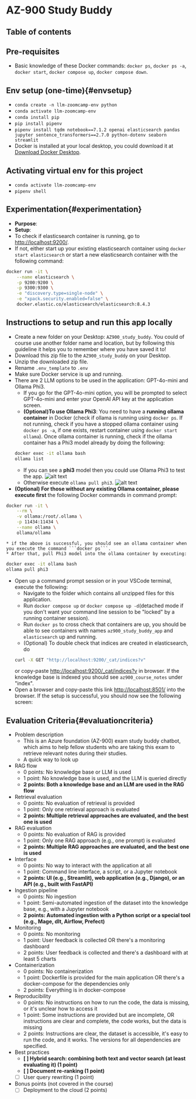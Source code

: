# AZ-900 Study Buddy

## Table of contents

## Pre-requisites
* Basic knowledge of these Docker commands: `docker ps`, `docker ps -a`, `docker start`, `docker compose up`, `docker compose down`.

## Env setup (one-time){#envsetup}
* ```conda create -n llm-zoomcamp-env python```
* ```conda activate llm-zoomcamp-env```
* ```conda install pip```
* ```pip install pipenv```
* ```pipenv install tqdm notebook==7.1.2 openai elasticsearch pandas jupyter sentence_transformers==2.7.0 python-dotenv seaborn streamlit```
* Docker is installed at your local desktop, you could download it at [Download Docker Desktop](https://www.docker.com/products/docker-desktop/).

## Activating virtual env for this project
* ```conda activate llm-zoomcamp-env```
* ```pipenv shell```

## Experimentation{#experimentation}
* **Purpose**:
* **Setup**:
* To check if elasticsearch container is running, go to [http://localhost:9200/](http://localhost:9200/).
* If not, either start up your existing elasticsearch container using `docker start elasticsearch` or start a new elasticsearch container with the following command: 
```bash
docker run -it \
    --name elasticsearch \
    -p 9200:9200 \
    -p 9300:9300 \
    -e "discovery.type=single-node" \
    -e "xpack.security.enabled=false" \
    docker.elastic.co/elasticsearch/elasticsearch:8.4.3
```

## Instructions to setup and run this app locally
* Create a new folder on your Desktop: `AZ900_study_buddy`. You could of course use another folder name and location, but by following this guideline it helps you to remember where you have saved it to!
* Download this zip file to the `AZ900_study_buddy` on your Desktop.
* Unzip the downloaded zip file.
* Rename `.env_template` to `.env`
* Make sure Docker service is up and running.
* There are 2 LLM options to be used in the application: GPT-4o-mini and Ollama Phi3. 
    * If you go for the GPT-4o-mini option, you will be prompted to select GPT-4o-mini and enter your OpenAI API key at the application screen. 
    * **(Optional)To use Ollama Phi3**: You need to have a **running ollama container** in Docker (check if ollama is running using `docker ps`. If not running, check if you have a stopped ollama container using `docker ps -a`, if one exists, restart container using `docker start ollama`). Once ollama container is running, check if the ollama container has a Phi3 model already by doing the following:
    ```bash
    docker exec -it ollama bash
    ollama list
    ```
    * If you can see a **phi3** model then you could use Ollama Phi3 to test the app.
    ![alt text]()
    * Otherwise execute `ollama pull phi3`.
    ![alt text]()
* **(Optional) For those without any existing Ollama container, please execute first** the following Docker commands in command prompt:
```bash
docker run -it \
    --rm \
    -v ollama:/root/.ollama \
    -p 11434:11434 \
    --name ollama \
    ollama/ollama
```
    * if the above is successful, you should see an ollama container when you execute the command ```docker ps```.
    * After that, pull Phi3 model into the ollama container by executing:
```bash
docker exec -it ollama bash
ollama pull phi3
```
* Open up a command prompt session or in your VSCode terminal, execute the following:
    * Navigate to the folder which contains all unzipped files for this application.
    * Run `docker compose up` or `docker compose up -d`(detached mode if you don't want your command line session to be "locked" by a running container session).
    * Run `docker ps` to cross check that containers are up, you should be able to see containers with names `az900_study_buddy_app` and `elasticsearch` up and running.
    * (Optional) To double check that indices are created in elasticsearch, do
    ```bash
    curl -X GET "http://localhost:9200/_cat/indices?v"
    ```
    or copy-paste [http://localhost:9200/_cat/indices?v](http://localhost:9200/_cat/indices?v) in browser. If the knowledge base is indexed you should see `az900_course_notes` under "index".
* Open a browser and copy-paste this link [http://localhost:8501/](http://localhost:8501/) into the browser. If the setup is successful, you should now see the following screen: 


## Evaluation Criteria{#evaluationcriteria}

* Problem description
    * This is an Azure foundation (AZ-900) exam study buddy chatbot, which aims to help fellow students who are taking this exam to retrieve relevant notes during their studies.
    * A quick way to look up
* RAG flow
    * 0 points: No knowledge base or LLM is used
    * 1 point: No knowledge base is used, and the LLM is queried directly
    * **2 points: Both a knowledge base and an LLM are used in the RAG flow** 
* Retrieval evaluation
    * 0 points: No evaluation of retrieval is provided
    * 1 point: Only one retrieval approach is evaluated
    * **2 points: Multiple retrieval approaches are evaluated, and the best one is used**
* RAG evaluation
    * 0 points: No evaluation of RAG is provided
    * 1 point: Only one RAG approach (e.g., one prompt) is evaluated
    * **2 points: Multiple RAG approaches are evaluated, and the best one is used**
* Interface
   * 0 points: No way to interact with the application at all
   * 1 point: Command line interface, a script, or a Jupyter notebook
   * **2 points: UI (e.g., Streamlit), web application (e.g., Django), or an API (e.g., built with FastAPI)** 
* Ingestion pipeline
   * 0 points: No ingestion
   * 1 point: Semi-automated ingestion of the dataset into the knowledge base, e.g., with a Jupyter notebook
   * **2 points: Automated ingestion with a Python script or a special tool (e.g., Mage, dlt, Airflow, Prefect)**
* Monitoring
   * 0 points: No monitoring
   * 1 point: User feedback is collected OR there's a monitoring dashboard
   * 2 points: User feedback is collected and there's a dashboard with at least 5 charts
* Containerization
    * 0 points: No containerization
    * 1 point: Dockerfile is provided for the main application OR there's a docker-compose for the dependencies only
    * 2 points: Everything is in docker-compose
* Reproducibility
    * 0 points: No instructions on how to run the code, the data is missing, or it's unclear how to access it
    * 1 point: Some instructions are provided but are incomplete, OR instructions are clear and complete, the code works, but the data is missing
    * 2 points: Instructions are clear, the dataset is accessible, it's easy to run the code, and it works. The versions for all dependencies are specified.
* Best practices
    * **[ ] Hybrid search: combining both text and vector search (at least evaluating it) (1 point)**
    * **[ ] Document re-ranking (1 point)**
    * [ ] User query rewriting (1 point)
* Bonus points (not covered in the course)
    * [ ] Deployment to the cloud (2 points)
